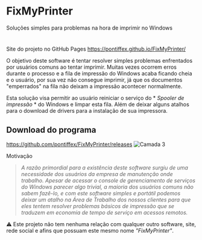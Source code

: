 # FixMyPrinter
Soluções simples para problemas na hora de imprimir no Windows
#

Site do projeto no GitHub Pages https://pontiffex.github.io/FixMyPrinter/

O objetivo deste software é tentar resolver simples problemas enfrentados por usuários comuns ao tentar imprimir.
Muitas vezes ocorrem erros durante o processo e a fila de impressão do Windows acaba ficando cheia e o usuário,
por sua vez não consegue imprimir, já que os documentos "emperrados" na fila não deixam a impressão acontecer normalmente.

Esta solução visa permitir ao usuário reiniciar o serviço do * *Spooler de impressão* * do Windows e limpar esta fila.
Além de deixar alguns atalhos para o download de drivers para a instalação de sua impressora.

## Download do programa

https://github.com/pontiffex/FixMyPrinter/releases
![Camada 3](https://user-images.githubusercontent.com/14021232/152700917-be4aacea-2e96-45e0-903d-982a8fbcf1f9.png)

Motivação
>_A razão primordial para a existência deste software surgiu de uma necessidade dos usuários da empresa de manutenção onde trabalho.
Apesar de acessar o console de gerenciamento de serviços do Windows parecer algo trivial, a maioria dos usuários comuns não sabem fazê-lo,
e com este software simples e portátil podemos deixar um atalho na Área de Trabalho dos nossos clientes para que eles tentem resolver problemas básicos
de impressão que se traduzem em economia de tempo de serviço em acessos remotos._

:warning: Este projeto não tem nenhuma relação com qualquer outro software, site, rede social e afins que possuam este mesmo nome  _"FixMyPrinter"_.
